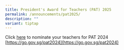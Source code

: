 ```yaml
---
title: President's Award for Teachers (PAT) 2025
permalink: /announcements/pat2025/
description: ""
variant: tiptap
---
```

Click [here](https://go.gov.sg/pat2024) to nominate your teachers for PAT 2024 <br>
[https://go.gov.sg/pat2024](https://go.gov.sg/pat2024)